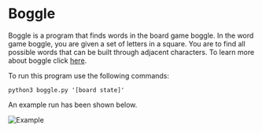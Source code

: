 # Boggle
 
Boggle is a program that finds words in the board game boggle.  In the word game boggle, you are given a set of letters in a square.  You are to find all possible words that can be built through adjacent characters.  To learn more about boggle click [here](https://en.wikipedia.org/wiki/Boggle).

  To run this program use the following commands:

    python3 boggle.py '[board state]'
  
An example run has been shown below.

![Example](https://raw.githubusercontent.com/z-ng/Artificial_Intelligence/main/Boggle/boggle.gif)
